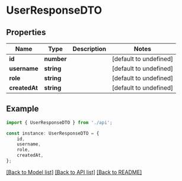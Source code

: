 # UserResponseDTO


## Properties

Name | Type | Description | Notes
------------ | ------------- | ------------- | -------------
**id** | **number** |  | [default to undefined]
**username** | **string** |  | [default to undefined]
**role** | **string** |  | [default to undefined]
**createdAt** | **string** |  | [default to undefined]

## Example

```typescript
import { UserResponseDTO } from './api';

const instance: UserResponseDTO = {
    id,
    username,
    role,
    createdAt,
};
```

[[Back to Model list]](../README.md#documentation-for-models) [[Back to API list]](../README.md#documentation-for-api-endpoints) [[Back to README]](../README.md)
